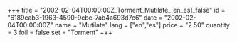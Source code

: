 +++
title = "2002-02-04T00:00:00Z_Torment_Mutilate_[en_es]_false"
id = "6189cab3-1963-4590-9cbc-7ab4a693d7c6"
date = "2002-02-04T00:00:00Z"
name = "Mutilate"
lang = ["en","es"]
price = "2.50"
quantity = 3
foil = false
set = "Torment"
+++
